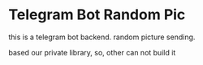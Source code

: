 # Telegram Bot Random Pic

this is a telegram bot backend. random picture sending.

based our private library, so, other can not build it